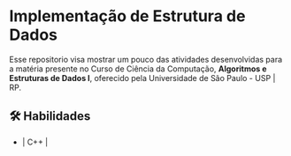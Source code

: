 
# Implementação de Estrutura de Dados 

Esse repositorio visa mostrar um pouco das atividades desenvolvidas para a matéria presente no Curso de Ciência da Computação, **Algoritmos e Estruturas de Dados I**, oferecido pela Universidade de São Paulo - USP | RP.

## 🛠 Habilidades
- | C++ |  


